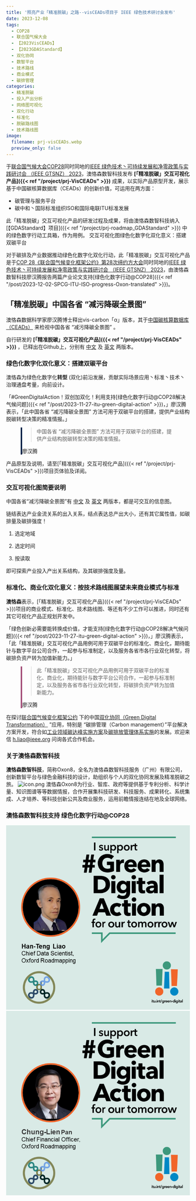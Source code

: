 ```yaml
---
title: '照亮产业「精准脱碳」之路--visCEADs项目于 IEEE 绿色技术研讨会发布'
date: 2023-12-08
tags:
  - COP28
  - 联合国气候大会
  - 【2023VisCEADs】
  - 【2023GDAStandard】
  - 双化协同
  - 数智平台
  - 技术路线
  - 商业模式
  - 碳排管理
categories:
  - 精准脱碳
  - 投入产出分析
  - 网络图可视化
  - 双化行动
  - 标准化
  - 脱碳路线图
  - 技术路线图
image:
  filename: prj-visCEADs.webp
  preview_only: false
---
```


于[联合国气候大会COP28](https://www.cop28.com/)同时同地的[IEEE 绿色技术丶可持续发展和净零政策与实践研讨会 （IEEE GTSNZ） 2023](https://gtsnz.org/)，澳恪森数智科技发布 **[「精准脱碳」交互可视化产品]({{< ref "/project/prj-VisCEADs" >}})** 成果，以实际产品原型开发，展示基于中国碳核算数据库（CEADs）的创新价值，可运用在两方面：

* 碳管理与服务平台
* 碳中和丶国际标准组织ISO和国际电联ITU标准发展

此「精准脱碳」交互可视化产品的研发过程及成果，将由澳恪森数智科技纳入[【GDAStandard】项目]({{< ref "/project/prj-roadmap_GDAStandard" >}})
中的绿色数字行动工具箱，作为用例。
交互可视化图绿色化数字化双化意义：搭建双碳平台

<!--more-->

对于碳排及产业数据推动绿色化数字化双化行动，此「精准脱碳」交互可视化产品是于[COP 28《联合国气候变化框架公约》第28次缔约方大会](https://www.mee.gov.cn/xxgk/hjyw/202311/t20231101_1044710.shtml)同时同地的[IEEE 绿色技术丶可持续发展和净零政策与实践研讨会 （IEEE GTSNZ） 2023](https://gtsnz.org/)，由澳恪森数智科技廖汉腾报告两篇产业论文支持[绿色化数字行动@COP28]({{< ref "/post/2023-12-02-SPCG-ITU-ISO-progress-Oxon-translated" >}})。

## 「精准脱碳」中国各省 “减污降碳全景图”

澳恪森数据科学家廖汉腾博士释出vis-carbon「α」版本，其于[中国碳核算数据库（CEADs）](https://www.ceads.net.cn/)
来检视中国各省 “减污降碳全景图” 。

自行研发的
**[「精准脱碳」交互可视化产品]({{< ref "/project/prj-VisCEADs" >}})** ，已释出在Github上，分别有 [中文](/visualization/prj-visCEADs/index.zh.html)  及 [英文](/visualization/prj-visCEADs/index.en.html) 两版本。

### 绿色化数字化双化意义：搭建双碳平台

澳恪森为<span class="highlight-container highlight-green"><span class="highlight">绿色化</span></span><span class="highlight-container highlight-yellow"><span class="highlight">数字化</span></span>**转型** 
(双化)前沿发展，贡献实际场景应用丶标准丶技术丶治理通盘考量，向前设计。

「#GreenDigitalAction！双创加双化！利用支持[绿色化数字行动@COP28解决气候问题]({{< ref "/post/2023-11-27-itu-green-digital-action" >}})，」廖汉腾表示，「此中国各省 “减污降碳全景图” 方法可用于双碳平台的搭建，提供产业结构脱碳转型决策的精准情报。」

<figure class="bg-white p-3 rounded mb-0" style="border-left: .25rem solid #002147;">
            <blockquote class="blockquote pb-2">
              <p>
                中国各省 “减污降碳全景图” 方法可用于双碳平台的搭建，提供产业结构脱碳转型决策的精准情报。
              </p>
            </blockquote>
            <figcaption class="blockquote-footer mb-0 font-italic">
              廖汉腾
            </figcaption>
 </figure>


产品原型及说明，请至[「精准脱碳」交互可视化产品]({{< ref "/project/prj-VisCEADs" >}})项目页体验及详阅。

### 交互可视化图简要说明

中国各省“减污降碳全景图”有 [中文](/visualization/prj-visCEADs/index.zh.html)  及 [英文](/visualization/prj-visCEADs/index.en.html) 两版本，都是可交互的信息图。

链结表达产业金流关系的出入关系，结点表达总产出大小，还有其它属性值，如碳排量及碳排强度！

1. 选定地域

2. 选定时间

3. 按读取

即可探索产业投入产出关系结构，及其碳排强度及量。

### 标准化、商业化双化意义：按技术路线图展望未来商业模式与标准

**澳恪森**表示，[「精准脱碳」交互可视化产品]({{< ref "/project/prj-VisCEADs" >}})项目的商业模式、标准化、技术路线图、等还有不少工作可以推进，同时还有其它可视化产品正规划开发中。

「绿色创新必需要能转换成价值，才能支持[绿色化数字行动@COP28解决气候问题]({{< ref "/post/2023-11-27-itu-green-digital-action" >}})，」廖汉腾表示，「此「精准脱碳」交互可视化产品用例可用于双碳平台的标准化、商业化，期待能针与数字平台公司合作，一起参与标准制定，以及服务各省市各行业双化转型，将碳排负资产转为加值新能力。」

<figure class="bg-white p-3 rounded mb-0" style="border-left: .25rem solid #a34e78;">
            <blockquote class="blockquote pb-2">
              <p>
                此「精准脱碳」交互可视化产品用例可用于双碳平台的标准化、商业化，期待能针与数字平台公司合作，一起参与标准制定，以及服务各省市各行业双化转型，将碳排负资产转为加值新能力。
              </p>
            </blockquote>
            <figcaption class="blockquote-footer mb-0 font-italic">
              廖汉腾
            </figcaption>
 </figure>

在探讨[联合国气候变化框架公约](https://unfccc.int/sites/default/files/convchin.pdf)
下的中国[双化协同（Green Digital Transformation）](https://m.gmw.cn/2023-02/26/content_1303295710.htm)
”应用，特别是 “碳排管理（Carbon management）”平台解决方案开发，符合如[工业领域碳达峰实施方案](https://www.gov.cn/gongbao/content/2022/content_5717004.htm)及[碳排放管理体系实施](http://bzh.scjgj.beijing.gov.cn/bzh/apifile/file/2021/20210325/f4451779-29b3-491d-ac72-cfe29b5f53b2.PDF)的发展。欢迎来信 h.liao@ieee.org 问询各式合作机会。

### 关于澳恪森数智科技

**澳恪森数智科技**，简称Oxon8，全名为澳恪森数智科技服务（广州）有限公司，创新数智平台与绿色金融科技的设计，助组织与个人的双化协同发展及精准脱碳之旅。
![icon.png](icon.png)
澳恪森Oxon8为行业、智库、政府等提供基于专利分析、科学计量、知识图谱等等数据情报，合作开展集科技研发、科技服务、成果转化、系统集成、人才培养、等科技创新公共及商业服务，运用前瞻情报连结在地及全球网络。

### 澳恪森数智科技支持 绿色化数字行动@COP28

![HTL-GreenDigitalAction.png](HTL-GreenDigitalAction.png)
![CLP-GreenDigitalAction.png](CLP-GreenDigitalAction.png)